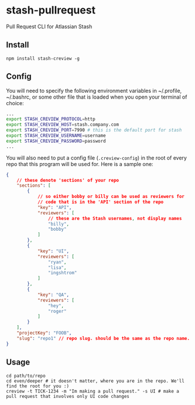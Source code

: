 # stash-pullrequest
Pull Request CLI for Atlassian Stash

## Install
```
npm install stash-creview -g
```

## Config
You will need to specify the following environment variables in ~/.profile, ~/.bashrc, or some other file that is loaded when you open your terminal of choice:
``` bash
...
export STASH_CREVIEW_PROTOCOL=http
export STASH_CREVIEW_HOST=stash.company.com
export STASH_CREVIEW_PORT=7990 # this is the default port for stash
export STASH_CREVIEW_USERNAME=username
export STASH_CREVIEW_PASSWORD=password
...
```
You will also need to put a config file (`.creview-config`) in the root of every repo that this program will be used for.  Here is a sample one:
``` json
{
    // these denote 'sections' of your repo
    "sections": [
        {
            // so either bobby or billy can be used as reviewers for 
            // code that is in the 'API' section of the repo
            "key": "API",
            "reviewers": [
                // these are the Stash usernames, not display names
                "billy",
                "bobby"
            ]
        },
        {
            "key": "UI",
            "reviewers": [
                "ryan",
                "lisa",
                "ingshtrom"
            ]
        },
        {
            "key": "QA",
            "reviewers": [
                "hey",
                "roger"
            ]
        }
    ],
    "projectKey": "FOOB",
    "slug": "repo1" // repo slug. should be the same as the repo name.
}
```

## Usage
```
cd path/to/repo
cd even/deeper # it doesn't matter, where you are in the repo. We'll find the root for you :)
creview -t TICK-1234 -m "Im making a pull request." -s UI # make a pull request that involves only UI code changes
```